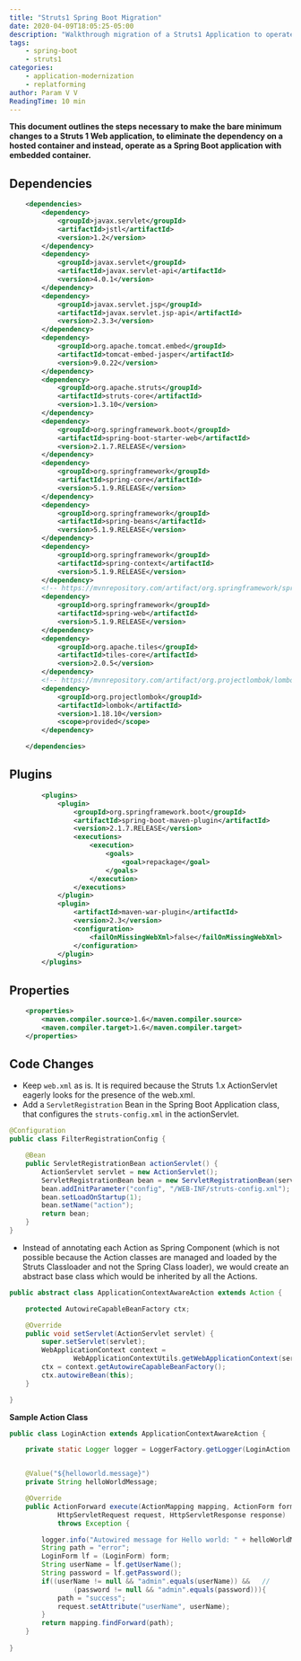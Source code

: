 ```yaml
---
title: "Struts1 Spring Boot Migration"
date: 2020-04-09T18:05:25-05:00
description: "Walkthrough migration of a Struts1 Application to operate in a Spring Boot environment."
tags: 
    - spring-boot
    - struts1
categories:
    - application-modernization
    - replatforming
author: Param V V
ReadingTime: 10 min
---
```


__This document outlines the steps necessary to make the bare minimum changes to a Struts 1 Web application, to eliminate the dependency on a hosted container and instead, operate as a Spring Boot application with embedded container.__

## Dependencies
```xml
    <dependencies>
        <dependency>
            <groupId>javax.servlet</groupId>
            <artifactId>jstl</artifactId>
            <version>1.2</version>
        </dependency>
        <dependency>
            <groupId>javax.servlet</groupId>
            <artifactId>javax.servlet-api</artifactId>
            <version>4.0.1</version>
        </dependency>
        <dependency>
            <groupId>javax.servlet.jsp</groupId>
            <artifactId>javax.servlet.jsp-api</artifactId>
            <version>2.3.3</version>
        </dependency>
        <dependency>
            <groupId>org.apache.tomcat.embed</groupId>
            <artifactId>tomcat-embed-jasper</artifactId>
            <version>9.0.22</version>
        </dependency>
        <dependency>
            <groupId>org.apache.struts</groupId>
            <artifactId>struts-core</artifactId>
            <version>1.3.10</version>
        </dependency>
        <dependency>
            <groupId>org.springframework.boot</groupId>
            <artifactId>spring-boot-starter-web</artifactId>
            <version>2.1.7.RELEASE</version>
        </dependency>
        <dependency>
            <groupId>org.springframework</groupId>
            <artifactId>spring-core</artifactId>
            <version>5.1.9.RELEASE</version>
        </dependency>
        <dependency>
            <groupId>org.springframework</groupId>
            <artifactId>spring-beans</artifactId>
            <version>5.1.9.RELEASE</version>
        </dependency>
        <dependency>
            <groupId>org.springframework</groupId>
            <artifactId>spring-context</artifactId>
            <version>5.1.9.RELEASE</version>
        </dependency>
        <!-- https://mvnrepository.com/artifact/org.springframework/spring-web -->
        <dependency>
            <groupId>org.springframework</groupId>
            <artifactId>spring-web</artifactId>
            <version>5.1.9.RELEASE</version>
        </dependency>
        <dependency>
            <groupId>org.apache.tiles</groupId>
            <artifactId>tiles-core</artifactId>
            <version>2.0.5</version>
        </dependency>
        <!-- https://mvnrepository.com/artifact/org.projectlombok/lombok -->
        <dependency>
            <groupId>org.projectlombok</groupId>
            <artifactId>lombok</artifactId>
            <version>1.18.10</version>
            <scope>provided</scope>
        </dependency>

    </dependencies>
``` 

## Plugins
```xml
        <plugins>
            <plugin>
                <groupId>org.springframework.boot</groupId>
                <artifactId>spring-boot-maven-plugin</artifactId>
                <version>2.1.7.RELEASE</version>
                <executions>
                    <execution>
                        <goals>
                            <goal>repackage</goal>
                        </goals>
                    </execution>
                </executions>
            </plugin>
            <plugin>
                <artifactId>maven-war-plugin</artifactId>
                <version>2.3</version>
                <configuration>
                    <failOnMissingWebXml>false</failOnMissingWebXml>
                </configuration>
            </plugin>
        </plugins>
```
## Properties
```xml
    <properties>
        <maven.compiler.source>1.6</maven.compiler.source>
        <maven.compiler.target>1.6</maven.compiler.target>
    </properties>
```

## Code Changes
* Keep `web.xml` as is. It is required because the Struts 1.x ActionServlet eagerly looks for the presence
of the web.xml.
* Add a `ServletRegistration` Bean in the Spring Boot Application class, that configures the
`struts-config.xml` in the actionServlet.
```java
@Configuration
public class FilterRegistrationConfig {

    @Bean
    public ServletRegistrationBean actionServlet() {
        ActionServlet servlet = new ActionServlet();
        ServletRegistrationBean bean = new ServletRegistrationBean(servlet, "*.do");
        bean.addInitParameter("config", "/WEB-INF/struts-config.xml");
        bean.setLoadOnStartup(1);
        bean.setName("action");
        return bean;
    }
}
```
* Instead of annotating each Action as Spring Component (which is not possible because the 
Action classes are managed and loaded by the Struts Classloader and not the Spring Class loader),
we would create an abstract base class which would be inherited by all the Actions.
```java
public abstract class ApplicationContextAwareAction extends Action {

    protected AutowireCapableBeanFactory ctx;

    @Override
    public void setServlet(ActionServlet servlet) {
        super.setServlet(servlet);
        WebApplicationContext context =
                WebApplicationContextUtils.getWebApplicationContext(servlet.getServletContext());
        ctx = context.getAutowireCapableBeanFactory();
        ctx.autowireBean(this);
    }

}
```

__Sample Action Class__
```java
public class LoginAction extends ApplicationContextAwareAction {

	private static Logger logger = LoggerFactory.getLogger(LoginAction.class);


	@Value("${helloworld.message}")
	private String helloWorldMessage;

	@Override
	public ActionForward execute(ActionMapping mapping, ActionForm form,
			HttpServletRequest request, HttpServletResponse response)
			throws Exception {

		logger.info("Autowired message for Hello world: " + helloWorldMessage);
		String path = "error";
		LoginForm lf = (LoginForm) form;
		String userName = lf.getUserName();
		String password = lf.getPassword();
		if((userName != null && "admin".equals(userName)) &&   // 
				(password != null && "admin".equals(password))){
			path = "success";
			request.setAttribute("userName", userName);
		}
		return mapping.findForward(path);
	}
	
}
```
